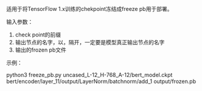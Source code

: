 适用于将TensorFlow 1.x训练的chekpoint冻结成freeze pb用于部署。

输入参数：

1. check point的前缀
2. 输出节点的名字，以，隔开，一定要是模型真正输出节点的名字
3. 输出的frozen pb文件

示例：

python3 freeze_pb.py  uncased_L-12_H-768_A-12/bert_model.ckpt bert/encoder/layer_11/output/LayerNorm/batchnorm/add_1 output/frozen.pb
